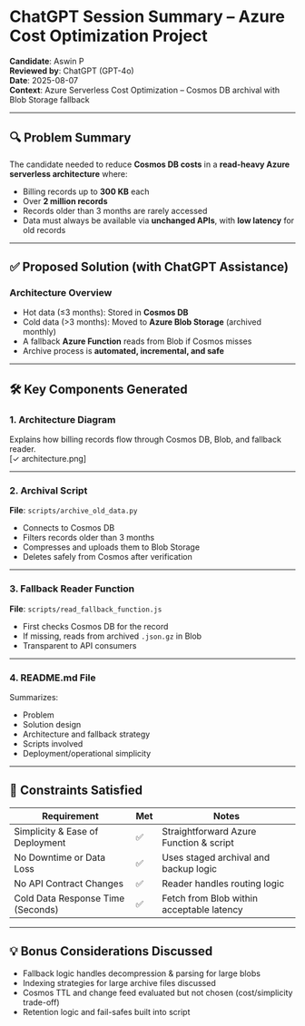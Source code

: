 # ChatGPT Session Summary – Azure Cost Optimization Project
 
**Candidate**: Aswin P  
**Reviewed by**: ChatGPT (GPT-4o)  
**Date**: 2025-08-07  
**Context**: Azure Serverless Cost Optimization – Cosmos DB archival with Blob Storage fallback
 
---
 
## 🔍 Problem Summary
 
The candidate needed to reduce **Cosmos DB costs** in a **read-heavy Azure serverless architecture** where:
- Billing records up to **300 KB** each
- Over **2 million records**
- Records older than 3 months are rarely accessed
- Data must always be available via **unchanged APIs**, with **low latency** for old records
 
---
 
## ✅ Proposed Solution (with ChatGPT Assistance)
 
### Architecture Overview
- Hot data (≤3 months): Stored in **Cosmos DB**
- Cold data (>3 months): Moved to **Azure Blob Storage** (archived monthly)
- A fallback **Azure Function** reads from Blob if Cosmos misses
- Archive process is **automated, incremental, and safe**
 
---
 
## 🛠 Key Components Generated
 
### 1. **Architecture Diagram**
Explains how billing records flow through Cosmos DB, Blob, and fallback reader.  
[✓ architecture.png]
 
---
 
### 2. **Archival Script**
**File**: `scripts/archive_old_data.py`  
- Connects to Cosmos DB
- Filters records older than 3 months
- Compresses and uploads them to Blob Storage
- Deletes safely from Cosmos after verification
 
---
 
### 3. **Fallback Reader Function**
**File**: `scripts/read_fallback_function.js`  
- First checks Cosmos DB for the record
- If missing, reads from archived `.json.gz` in Blob
- Transparent to API consumers
 
---
 
### 4. **README.md File**
Summarizes:
- Problem
- Solution design
- Architecture and fallback strategy
- Scripts involved
- Deployment/operational simplicity
 
---
 
## 🎯 Constraints Satisfied
 
| Requirement                        | Met | Notes |
|-----------------------------------|-----|-------|
| Simplicity & Ease of Deployment   | ✅  | Straightforward Azure Function & script |
| No Downtime or Data Loss          | ✅  | Uses staged archival and backup logic |
| No API Contract Changes           | ✅  | Reader handles routing logic |
| Cold Data Response Time (Seconds) | ✅  | Fetch from Blob within acceptable latency |
 
---
 
## 💡 Bonus Considerations Discussed
 
- Fallback logic handles decompression & parsing for large blobs
- Indexing strategies for large archive files discussed
- Cosmos TTL and change feed evaluated but not chosen (cost/simplicity trade-off)
- Retention logic and fail-safes built into script
